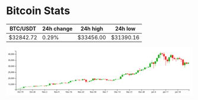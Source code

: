 # Bitcoin Stats

BTC/USDT|24h change|24h high|24h low|
|---|---|---|---|
|$32842.72|0.29%|$33456.00|$31390.16|

<img src="./chart.svg">

